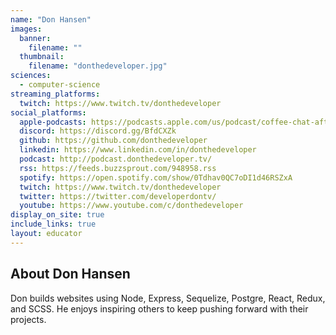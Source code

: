 ```yaml
---
name: "Don Hansen"
images:
  banner:
    filename: ""
  thumbnail:
    filename: "donthedeveloper.jpg"
sciences:
  - computer-science
streaming_platforms:
  twitch: https://www.twitch.tv/donthedeveloper
social_platforms:
  apple-podcasts: https://podcasts.apple.com/us/podcast/coffee-chat-after-hours/id1505012831
  discord: https://discord.gg/BfdCXZk
  github: https://github.com/donthedeveloper
  linkedin: https://www.linkedin.com/in/donthedeveloper
  podcast: http://podcast.donthedeveloper.tv/
  rss: https://feeds.buzzsprout.com/948958.rss
  spotify: https://open.spotify.com/show/0Tdhav0QC7oDI1d46RSZxA
  twitch: https://www.twitch.tv/donthedeveloper
  twitter: https://twitter.com/developerdontv/
  youtube: https://www.youtube.com/c/donthedeveloper
display_on_site: true
include_links: true
layout: educator
---
```

## About Don Hansen

Don builds websites using Node, Express, Sequelize, Postgre, React, Redux, and SCSS. He enjoys inspiring others to keep pushing forward with their projects.

